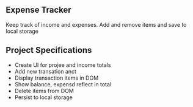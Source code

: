 ## Expense Tracker

Keep track of income and expenses. Add and remove items and save to local storage

## Project Specifications

- Create UI for projee and income totals
- Add new transation anct
- Display transaction items in DOM
- Show balance, expensd reflect in total
- Delete items from DOM
- Persist to local storage
